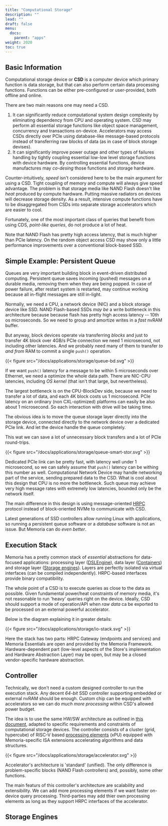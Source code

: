 ```yaml
---
title: "Computational Storage"
description: ""
lead: ""
draft: false
menu: 
  docs:
    parent: "apps"
weight: 2020
toc: true
---
```


## Basic Information

Computational storage device or **CSD** is a computer device which primary function is data storage, but that can also perform certain data processing functions. Functions can be either pre-configured or user-provided, both offline and online.

There are two main reasons one may need a CSD.

1. It can significantly reduce computational system design complexity by eliminating dependency from CPU and operating system. CSD may perform all essential storage functions like object space management, concurrency and transactions on-device. Accelerators may access CSDs directly over PCIe using database-like message-based protocols instead of transferring raw blocks of data (as in case of block storage devises).
1. It can significantly improve power outage and other types of failures handling by tightly coupling essential low-low level storage functions with device hardware. By controlling essential functions, device manufactures may _co-desing_ those functions and storage hardware.

Counter-intuitively, *speed* isn't considered here to be the main argument for using a CSD. Tight coupling of memory and compute will always give speed advantage. The problem is that storage media like NAND Flash doesn't like _heat_ produced by compute hardware. Putting massive radiators on devices will decrease storage density. As a result, intensive compute functions have to be disaggregated from CSDs into separate storage accelerators which are easier to cool.

Fortunately, one of the most important class of queries that benefit from using CDS, _point-like queries_, do not produce a lot of heat. 

Note that NAND Flash has pretty high access latency, that is much higher than PCIe latency. On the random object access CSD may show only a little performance improvements over a conventional block-based SSD.

## Simple Example: Persistent Queue

Queues are very important building block in event-driven distributed computing. Persistent queue saves incoming (pushed) messages on a durable media, removing them when they are being popped. In case of power failure, after restart system is restarted, may continue working because all in-flight messages are still in-light.

Normally, we need a CPU, a network device (NIC) and a block storage device like SSD. NAND Flash-based SSDs _may be_ a write bottleneck in this architecture because because flash has pretty high access latency -- 10th os microseconds. So we need to group and amortize writes in a _fast_ nvRAM buffer. 

But anyway, block devices operate via transferring _blocks_ and just to transfer 4K block over 4GB/s PCIe connection we need 1 microsecond, not including other latencies. And we probably need many of them to transfer _to and from_ RAM to commit a single `push()` operation.

{{< figure src="/docs/applications/storage/queue-bd.svg" >}}

If we want `push()` latency for a message to be within 5 microseconds over Ethernet, we need a optimize the whole data path. There are NIC-CPU latencies, including _OS kernel_ (that isn't that large, but nevertheless). 

The largest bottleneck is on the CPU-BlockDev side, because we need to transfer a lot of data, and each 4K block costs us 1 microsecond. PCIe latency on an ordinary (non CXL-optimized) platforms can easily be also about 1 microsecond. So each interaction with drive will be taking time. 

The obvious idea is to move the queue storage layer directly into the storage device, connected directly to the network device over a dedicated PCIe link. And let the device handle the queue completely. 

This wat we can save a lot of unnecessary block transfers and a lot of PCIe round-trips.

{{< figure src="/docs/applications/storage/queue-smart-stor.svg" >}}

Dedicated PCIe link can be pretty fast, with latency well under 1 microsecond, so we can safely assume that `push()` latency can be withing this number as well. Computational Network Device may handle networking part of the service, sending prepared data to the CSD. What is cool about this design that CPU is no more the bottleneck. Such queue may achieve very high message rates with extremely low latencies, bounded only be the network itself.

The main difference in this design is using message-oriented [HRPC](/docs/overview/hrpc) protocol instead of block-oriented NVMe to communicate with CSD. 

Latest generations of SSD controllers allow running Linux with applications, so running a persistent queue software or a _database_ software is not an issue. But Memoria can do _even better_.

## Execution Stack

Memoria has a pretty common stack of _essential_ abstractions for data-focused applications: processing layer ([DSLEngine](/docs/overview/vm)), data layer ([Containers](/docs/overview/containers)) and storage layer ([Storage engines](/docs/overview/storage)). Layers are perfectly isolated via virtual interfaces (can be compiled independently). HRPC-based interfaces provide binary compatibility.

The whole point of a CSD is to execute queries as close to the data as possible. Given fundamental power/heat constraints of memory media, it's not reasonable to run 'heavy' queries right on the device. Ideally, CSD should support a mode of operation/API when _raw data_ ca be exported to be processed on an external powerful accelerator.

Below is the diagram explaining it in greater details:

{{< figure src="/docs/applications/storage/io-stack.svg" >}}

Here the stack has two parts: HRPC Gateway (endpoints and services) and Memoria Essentials are open and provided by the Memoria Framework. Hardware-dependent part (low-level aspects of the Store's implementation and Hardware Abstraction Layer) may be open, but may be a closed vendor-specific hardware abstraction.

## Controller

Technically, we don't need a custom designed controller to run the execution stack. Any decent _64-bit_ SSD controller supporting embedded or external nvRAM should be enough. Custom chip can be equipped with accelerators so we can do _much more processing_ within CSD's allowed power budget. 

The idea is to use the same HW/SW architecture as outlined in [this document](/docs/overview/accel), adapted to specific requirements and constraints of computational storage devices. The controller consists of a cluster (grid, hypercube) of RISC-V based [processing elements](/docs/overview/accel#processing-element) (xPU) equipped with Memoria-specific ISA extensions accelerating algorithms and data structures. 

{{< figure src="/docs/applications/storage/accelerator.svg" >}}

Accelerator's architecture is 'standard' (unified). The only difference is problem-specific blocks (NAND Flash controllers) and, possibly, some other functions.

The main featurs of this controller's architecture are scalability and extensibility. We can add more processing elements if we want faster on-device query processing. Third-parties may add thier own processing elements as long as they support HRPC interfaces of the accelerator.

## Storage Engines





